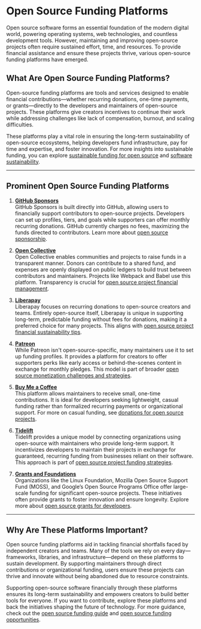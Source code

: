 # Open Source Funding Platforms

Open source software forms an essential foundation of the modern digital world, powering operating systems, web technologies, and countless development tools. However, maintaining and improving open-source projects often require sustained effort, time, and resources. To provide financial assistance and ensure these projects thrive, various open-source funding platforms have emerged.

## What Are Open Source Funding Platforms?

Open-source funding platforms are tools and services designed to enable financial contributions—whether recurring donations, one-time payments, or grants—directly to the developers and maintainers of open-source projects. These platforms give creators incentives to continue their work while addressing challenges like lack of compensation, burnout, and scaling difficulties.

These platforms play a vital role in ensuring the long-term sustainability of open-source ecosystems, helping developers fund infrastructure, pay for time and expertise, and foster innovation. For more insights into sustainable funding, you can explore [sustainable funding for open source](https://www.license-token.com/wiki/sustainable-funding-for-open-source) and [software sustainability](https://www.license-token.com/wiki/software-sustainability).

---

## Prominent Open Source Funding Platforms

1. **[GitHub Sponsors](https://github.com/sponsors)**  
   GitHub Sponsors is built directly into GitHub, allowing users to financially support contributors to open-source projects. Developers can set up profiles, tiers, and goals while supporters can offer monthly recurring donations. GitHub currently charges no fees, maximizing the funds directed to contributors. Learn more about [open source sponsorship](https://www.license-token.com/wiki/open-source-sponsorship).

2. **[Open Collective](https://opencollective.com/)**  
   Open Collective enables communities and projects to raise funds in a transparent manner. Donors can contribute to a shared fund, and expenses are openly displayed on public ledgers to build trust between contributors and maintainers. Projects like Webpack and Babel use this platform. Transparency is crucial for [open source project financial management](https://www.license-token.com/wiki/open-source-project-financial-management).

3. **[Liberapay](https://liberapay.com/)**  
   Liberapay focuses on recurring donations to open-source creators and teams. Entirely open-source itself, Liberapay is unique in supporting long-term, predictable funding without fees for donations, making it a preferred choice for many projects. This aligns with [open source project financial sustainability tips](https://www.license-token.com/wiki/open-source-project-financial-sustainability-tips).

4. **[Patreon](https://www.patreon.com/)**  
   While Patreon isn't open-source-specific, many maintainers use it to set up funding profiles. It provides a platform for creators to offer supporters perks like early access or behind-the-scenes content in exchange for monthly pledges. This model is part of broader [open source monetization challenges and strategies](https://www.license-token.com/wiki/open-source-monetization-challenges-and-strategies).

5. **[Buy Me a Coffee](https://www.buymeacoffee.com/)**  
   This platform allows maintainers to receive small, one-time contributions. It is ideal for developers seeking lightweight, casual funding rather than formalized recurring payments or organizational support. For more on casual funding, see [donations for open source projects](https://www.license-token.com/wiki/donations-for-open-source-projects).

6. **[Tidelift](https://tidelift.com/)**  
   Tidelift provides a unique model by connecting organizations using open-source with maintainers who provide long-term support. It incentivizes developers to maintain their projects in exchange for guaranteed, recurring funding from businesses reliant on their software. This approach is part of [open source project funding strategies](https://www.license-token.com/wiki/open-source-project-funding-strategies).

7. **[Grants and Foundations](https://www.linuxfoundation.org/)**  
   Organizations like the Linux Foundation, Mozilla Open Source Support Fund (MOSS), and Google’s Open Source Programs Office offer large-scale funding for significant open-source projects. These initiatives often provide grants to foster innovation and ensure longevity. Explore more about [open source grants for developers](https://www.license-token.com/wiki/open-source-grants-for-developers).

---

## Why Are These Platforms Important?

Open source funding platforms aid in tackling financial shortfalls faced by independent creators and teams. Many of the tools we rely on every day—frameworks, libraries, and infrastructure—depend on these platforms to sustain development. By supporting maintainers through direct contributions or organizational funding, users ensure these projects can thrive and innovate without being abandoned due to resource constraints.

Supporting open-source software financially through these platforms ensures its long-term sustainability and empowers creators to build better tools for everyone. If you want to contribute, explore these platforms and back the initiatives shaping the future of technology. For more guidance, check out the [open source funding guide](https://www.license-token.com/wiki/open-source-funding-guide) and [open source funding opportunities](https://www.license-token.com/wiki/open-source-funding-opportunities).